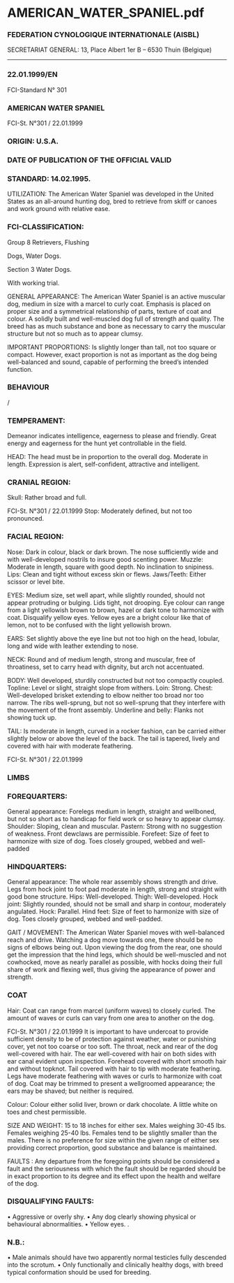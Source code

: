 # AMERICAN_WATER_SPANIEL.pdf


### FEDERATION CYNOLOGIQUE INTERNATIONALE (AISBL)


SECRETARIAT GENERAL: 13, Place Albert 1er  B – 6530 Thuin (Belgique)
______________________________________________________________________________


### 22.01.1999/EN



FCI-Standard N° 301


### AMERICAN WATER SPANIEL




FCI-St. N°301 / 22.01.1999

### ORIGIN: U.S.A.



### DATE OF PUBLICATION OF THE OFFICIAL VALID



### STANDARD: 14.02.1995.



UTILIZATION: The American Water Spaniel was developed in
the United States as an all-around hunting dog, bred to retrieve from
skiff or canoes and work ground with relative ease.

### FCI-CLASSIFICATION:


Group 8
Retrievers, Flushing



Dogs, Water Dogs.

Section 3
Water Dogs.

With working trial.

GENERAL APPEARANCE: The American Water Spaniel is an
active muscular dog, medium in size with a marcel to curly coat.
Emphasis is placed on proper size and a symmetrical relationship of
parts, texture of coat and colour.
A solidly built and well-muscled dog full of strength and quality.
The breed has as much substance and bone as necessary to carry the
muscular structure but not so much as to appear clumsy.

IMPORTANT PROPORTIONS: Is slightly longer than tall, not
too square or compact.  However, exact proportion is not as
important as the dog being well-balanced and sound, capable of
performing the breed’s intended function.

### BEHAVIOUR


/


### TEMPERAMENT:


Demeanor
indicates
intelligence, eagerness to please and friendly.  Great energy and
eagerness for the hunt yet controllable in the field.

HEAD: The head must be in proportion to the overall dog.
Moderate in length.  Expression is alert, self-confident, attractive and
intelligent.

### CRANIAL REGION:


Skull: Rather broad and full.


FCI-St. N°301 / 22.01.1999
Stop: Moderately defined, but not too pronounced.

### FACIAL REGION:


Nose: Dark in colour, black or dark brown.  The nose sufficiently
wide and with well-developed nostrils to insure good scenting power.
Muzzle: Moderate in length, square with good depth.  No inclination
to snipiness.
Lips: Clean and tight without excess skin or flews.
Jaws/Teeth: Either scissor or level bite.

EYES: Medium size, set well apart, while slightly rounded, should
not appear protruding or bulging.  Lids tight, not drooping.  Eye
colour can range from a light yellowish brown to brown, hazel or
dark tone to harmonize with coat.  Disqualify yellow eyes.  Yellow
eyes are a bright colour like that of lemon, not to be confused with
the light yellowish brown.

EARS: Set slightly above the eye line but not too high on the head,
lobular, long and wide with leather extending to nose.

NECK: Round and of medium length, strong and muscular, free of
throatiness, set to carry head with dignity, but arch not accentuated.

BODY: Well developed, sturdily constructed but not too compactly
coupled.
Topline: Level or slight, straight slope from withers.
Loin: Strong.
Chest: Well-developed brisket extending to elbow neither too broad
nor too narrow.  The ribs well-sprung, but not so well-sprung that
they interfere with the movement of the front assembly.
Underline and belly: Flanks not showing tuck up.

TAIL: Is moderate in length, curved in a rocker fashion, can be
carried either slightly below or above the level of the back.  The tail
is tapered, lively and covered with hair with moderate feathering.




FCI-St. N°301 / 22.01.1999


### LIMBS



### FOREQUARTERS:


General appearance: Forelegs medium in length, straight and wellboned, but not so short as to handicap for field work or so heavy to
appear clumsy.
Shoulder: Sloping, clean and muscular.
Pastern: Strong with no suggestion of weakness.  Front dewclaws are
permissible.
Forefeet: Size of feet to harmonize with size of dog.  Toes closely
grouped, webbed and well-padded

### HINDQUARTERS:


General appearance: The whole rear assembly shows strength and
drive.  Legs from hock joint to foot pad moderate in length, strong
and straight with good bone structure.
Hips: Well-developed.
Thigh: Well-developed.
Hock joint: Slightly rounded, should not be small and sharp in
contour, moderately angulated.
Hock: Parallel.
Hind feet: Size of feet to harmonize with size of dog.  Toes closely
grouped, webbed and well-padded.

GAIT / MOVEMENT: The American Water Spaniel moves with
well-balanced reach and drive.  Watching a dog move towards one,
there should be no signs of elbows being out.  Upon viewing the dog
from the rear, one should get the impression that the hind legs, which
should be well-muscled and not cowhocked, move as nearly parallel
as possible, with hocks doing their full share of work and flexing
well, thus giving the appearance of power and strength.

### COAT


Hair: Coat can range from marcel (uniform waves) to closely curled.
The amount of waves or curls can vary from one area to another on
the dog.



FCI-St. N°301 / 22.01.1999
It is important to have undercoat to provide sufficient density to be of
protection against weather, water or punishing cover, yet not too
coarse or too soft.  The throat, neck and rear of the dog well-covered
with hair.  The ear well-covered with hair on both sides with ear
canal evident upon inspection.  Forehead covered with short smooth
hair and without topknot.  Tail covered with hair to tip with moderate
feathering.  Legs have moderate feathering with waves or curls to
harmonize with coat of dog.  Coat may be trimmed to present a wellgroomed appearance; the ears may be shaved; but neither is required.

Colour: Colour either solid liver, brown or dark chocolate.  A little
white on toes and chest permissible.

SIZE AND WEIGHT: 15 to 18 inches for either sex.  Males
weighing 30-45 lbs.  Females weighing 25-40 lbs.  Females tend to
be slightly smaller than the males.  There is no preference for size
within the given range of either sex providing correct proportion,
good substance and balance is maintained.

FAULTS : Any departure from the foregoing points should be
considered a fault and the seriousness with which the fault should be
regarded should be in exact proportion to its degree and its effect
upon the health and welfare of the dog.

### DISQUALIFYING FAULTS:


•
Aggressive or overly shy.
•
Any dog clearly showing physical or behavioural abnormalities.
•
Yellow eyes.
.


### N.B.:


•
Male animals should have two apparently normal testicles fully
descended into the scrotum.
•
Only functionally and clinically healthy dogs, with breed
typical conformation should be used for breeding.






